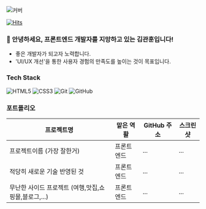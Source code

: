 <!-- Header -->

![커버](https://capsule-render.vercel.app/api?type=waving&height=300&color=gradient&text=프론트엔드%20도전!&fontSize=50&rotate=-10)
<!-- https://capsule-render.vercel.app/ -->

<!-- 조회수 -->
[![Hits](https://hits.seeyoufarm.com/api/count/incr/badge.svg?url=https%3A%2F%2Fgithub.com%2Fgns908%2Fhit-counter&count_bg=%2379C83D&title_bg=%23555555&icon=&icon_color=%23E7E7E7&title=hits&edge_flat=false)](https://hits.seeyoufarm.com)

<!-- 인삿말 -->
### 👋 안녕하세요, 프론트엔드 개발자를 지망하고 있는 김관훈입니다!
<!-- https://emojipedia.org/ -->
* 좋은 개발자가 되고자 노력합니다.
* 'UI/UX 개선'을 통한 사용자 경험의 만족도를 높이는 것이 목표입니다.

<!-- Body -->
<!-- Badge -->
<!-- #E34F26 # 빼고 넣기 -->
<!-- https://simpleicons.org/ -->
<!-- ![HTML5](https://img.shields.io/badge/html5-black.svg?&style=for-the-badge&logo=html5&logoColor=E34F26) -->
### Tech Stack
![HTML5](https://img.shields.io/badge/html5-E34F26.svg?&style=for-the-badge&logo=html5&logoColor=white)
![CSS3](https://img.shields.io/badge/css3-1572B6.svg?&style=for-the-badge&logo=css3&logoColor=white)
![Git](https://img.shields.io/badge/git-F05032.svg?&style=for-the-badge&logo=git&logoColor=white)
![GitHub](https://img.shields.io/badge/github-181717.svg?&style=for-the-badge&logo=github&logoColor=white)

<!-- https://roadmap.sh/frontend -->
<!-- https://roadmap.sh/react -->

<!-- Footer (x) -> 요새는 끝까지 글을 읽는 사람이 없으므로... Header에 다 넣는 추세. -->

### 포트폴리오
|프로젝트명|맡은 역활|GitHub 주소|스크린샷|
|---------|----------|----------|--------|
|프로젝트이름 (가장 잘한거)|프론트엔드|...|...|
|적당히 새로운 기술 반영된 것|프론트엔드|...|...|
|무난한 사이드 프로젝트 (여행,맛집,쇼핑몰,블로그,...)|프론트엔드|...|...|
<!-- 사람은 3개 넘게 안봐요. -->